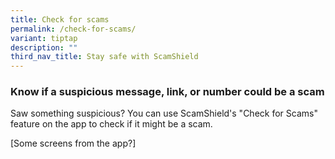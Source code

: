 ```yaml
---
title: Check for scams
permalink: /check-for-scams/
variant: tiptap
description: ""
third_nav_title: Stay safe with ScamShield
---
```

<h3><strong>Know if a suspicious message, link, or number could be a scam</strong></h3>
<p>Saw something suspicious? You can use ScamShield's "Check for Scams" feature
on the app to check if it might be a scam.</p>
<p>[Some screens from the app?]</p>
<p></p>
<p></p>
<p></p>